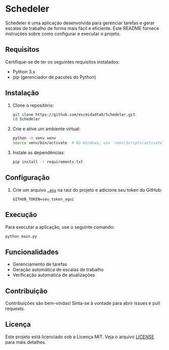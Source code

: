 # Schedeler

Schedeler é uma aplicação desenvolvida para gerenciar tarefas e gerar escalas de trabalho de forma mais fácil e eficiente. Este README fornece instruções sobre como configurar e executar o projeto.

## Requisitos

Certifique-se de ter os seguintes requisitos instalados:

- Python 3.x
- pip (gerenciador de pacotes do Python)

## Instalação

1. Clone o repositório:

    ```sh
    git clone https://github.com/escmidadtab/Schedeler.git
    cd Schedeler
    ```

2. Crie e ative um ambiente virtual:

    ```sh
    python -m venv venv
    source venv/bin/activate  # No Windows, use `venv\Scripts\activate`
    ```

3. Instale as dependências:

    ```sh
    pip install -r requirements.txt
    ```

## Configuração

1. Crie um arquivo [`.env`](.env) na raiz do projeto e adicione seu token do GitHub:

    ```env
    GITHUB_TOKEN=seu_token_aqui
    ```

## Execução

Para executar a aplicação, use o seguinte comando:

```sh
python main.py
```

## Funcionalidades

- Gerenciamento de tarefas
- Geração automática de escalas de trabalho
- Verificação automática de atualizações

## Contribuição

Contribuições são bem-vindas! Sinta-se à vontade para abrir issues e pull requests.

## Licença

Este projeto está licenciado sob a Licença MIT. Veja o arquivo [LICENSE](LICENSE) para mais detalhes.
